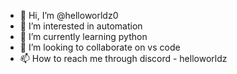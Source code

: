 - 👋 Hi, I’m @helloworldz0
- 👀 I’m interested in automation
- 🌱 I’m currently learning python
- 💞️ I’m looking to collaborate on vs code
- 📫 How to reach me through discord - helloworldz

<!---
helloworldz0/helloworldz0 is a ✨ special ✨ repository because its `README.md` (this file) appears on your GitHub profile.
You can click the Preview link to take a look at your changes.
--->
